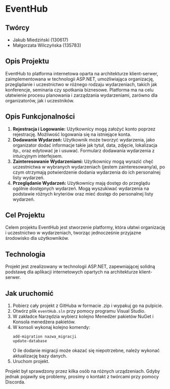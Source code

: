 # EventHub

## Twórcy
- Jakub Miedziński (130617)
- Małgorzata Wilczyńska (135783)

## Opis Projektu
EventHub to platforma internetowa oparta na architekturze klient-serwer, zaimplementowana w technologii ASP.NET, umożliwiająca organizację, przeglądanie i uczestnictwo w różnego rodzaju wydarzeniach, takich jak konferencje, seminaria czy spotkania biznesowe. Platforma ma na celu ułatwienie procesu planowania i zarządzania wydarzeniami, zarówno dla organizatorów, jak i uczestników.

## Opis Funkcjonalności
1. **Rejestracja i Logowanie:** Użytkownicy mogą założyć konto poprzez rejestrację. Możliwość logowania się na istniejące konta.
2. **Dodawanie Wydarzeń:** Użytkownik może tworzyć wydarzenia, jako organizator dodać informacje takie jak tytuł, data, zdjęcie, lokalizacja itp., oraz edytować je i usuwać. Formularz dodawania wydarzenia z intuicyjnym interfejsem.
3. **Zainteresowanie Wydarzeniami:** Użytkownicy mogą wyrazić chęć uczestnictwa w wybranych wydarzeniach (jestem zainteresowany/a), po czym otrzymają potwierdzenie dodania wydarzenia do ich personalnej listy wydarzeń.
4. **Przeglądanie Wydarzeń:** Użytkownicy mają dostęp do przeglądu ogólnie dostępnych wydarzeń. Mogą wyszukiwać wydarzenia na podstawie różnych kryteriów oraz mieć dostęp do personalnej listy wydarzeń.

## Cel Projektu
Celem projektu EventHub jest stworzenie platformy, która ułatwi organizację i uczestnictwo w wydarzeniach, tworząc jednocześnie przyjazne środowisko dla użytkowników.

## Technologia
Projekt jest zrealizowany w technologii ASP.NET, zapewniającej solidną podstawę dla aplikacji internetowych opartych na architekturze klient-serwer.

## Jak uruchomić
1. Pobierz cały projekt z GitHuba w formacie .zip i wypakuj go na pulpicie.
2. Otwórz plik `eventHub.sln` przy pomocy programu Visual Studio.
3. W zakładce Narzędzia wybierz kolejno Menedżer pakietów NuGet i Konsola menedżera pakietów.
4. W konsoli wykonaj kolejno komendy:
    ```
    add-migration nazwa_migracji
    update-database
    ```
   O ile dodanie migracji może okazać się niepotrzebne, należy wykonać aktualizację bazy danych.
5. Uruchom projekt.

Projekt był sprawdzony przez kilka osób na różnych urządzeniach. Gdyby jednak pojawiły się problemy, prosimy o kontakt z twórcami przy pomocy Discorda.


